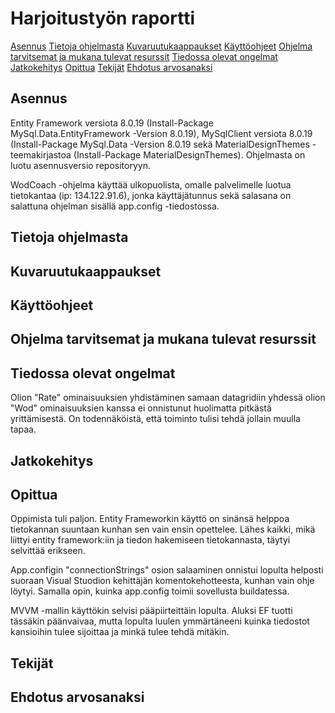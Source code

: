 # Harjoitustyön raportti

[Asennus](#asennus)
[Tietoja ohjelmasta](#tietoja-ohjelmasta)
[Kuvaruutukaappaukset](#kuvaruutukaappaukset)
[Käyttöohjeet](#käyttöohjeet)
[Ohjelma tarvitsemat ja mukana tulevat resurssit](#ohjelma-tarvitsemat-ja-mukana-tulevat-resurssit)
[Tiedossa olevat ongelmat](#tiedossa-olevat-ongelmat)
[Jatkokehitys](#jatkokehitys)
[Opittua](#opittua)
[Tekijät](#tekijät)
[Ehdotus arvosanaksi](#ehdotus-arvosanaksi)

## Asennus

Entity Framework versiota 8.0.19 (Install-Package MySql.Data.EntityFramework -Version 8.0.19), MySqlClient versiota 8.0.19 (Install-Package MySql.Data -Version 8.0.19 sekä MaterialDesignThemes -teemakirjastoa (Install-Package MaterialDesignThemes). Ohjelmasta on luotu asennusversio repositoryyn. 

WodCoach -ohjelma käyttää ulkopuolista, omalle palvelimelle luotua tietokantaa (ip: 134.122.91.6), jonka käyttäjätunnus sekä salasana on salattuna ohjelman sisällä app.config -tiedostossa.

## Tietoja ohjelmasta




## Kuvaruutukaappaukset

## Käyttöohjeet

## Ohjelma tarvitsemat ja mukana tulevat resurssit

## Tiedossa olevat ongelmat
Olion "Rate" ominaisuuksien yhdistäminen samaan datagridiin yhdessä olion "Wod" ominaisuuksien kanssa ei onnistunut huolimatta pitkästä yrittämisestä. On todennäköistä, että toiminto tulisi tehdä jollain muulla tapaa. 

## Jatkokehitys

## Opittua
Oppimista tuli paljon. Entity Frameworkin käyttö on sinänsä helppoa tietokannan suuntaan kunhan sen vain ensin opettelee. Lähes kaikki, mikä liittyi entity framework:iin ja tiedon hakemiseen tietokannasta, täytyi selvittää erikseen. 

App.configin "connectionStrings" osion salaaminen onnistui lopulta helposti suoraan Visual Stuodion kehittäjän komentokehotteesta, kunhan vain ohje löytyi. Samalla opin, kuinka app.config toimii sovellusta buildatessa. 

MVVM -mallin käyttökin selvisi pääpiirteittäin lopulta. Aluksi EF tuotti tässäkin päänvaivaa, mutta lopulta luulen ymmärtäneeni kuinka tiedostot kansioihin tulee sijoittaa ja minkä tulee tehdä mitäkin. 


## Tekijät

## Ehdotus arvosanaksi
